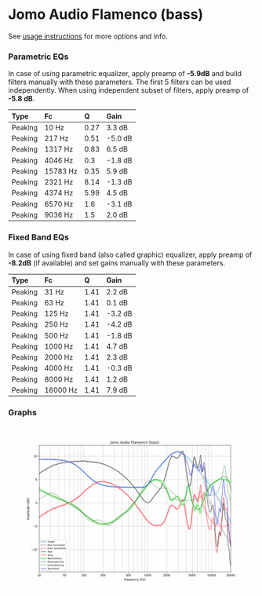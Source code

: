 # Jomo Audio Flamenco (bass)
See [usage instructions](https://github.com/jaakkopasanen/AutoEq#usage) for more options and info.

### Parametric EQs
In case of using parametric equalizer, apply preamp of **-5.9dB** and build filters manually
with these parameters. The first 5 filters can be used independently.
When using independent subset of filters, apply preamp of **-5.8 dB**.

| Type    | Fc       |    Q | Gain    |
|:--------|:---------|:-----|:--------|
| Peaking | 10 Hz    | 0.27 | 3.3 dB  |
| Peaking | 217 Hz   | 0.51 | -5.0 dB |
| Peaking | 1317 Hz  | 0.83 | 6.5 dB  |
| Peaking | 4046 Hz  | 0.3  | -1.8 dB |
| Peaking | 15783 Hz | 0.35 | 5.9 dB  |
| Peaking | 2321 Hz  | 8.14 | -1.3 dB |
| Peaking | 4374 Hz  | 5.99 | 4.5 dB  |
| Peaking | 6570 Hz  | 1.6  | -3.1 dB |
| Peaking | 9036 Hz  | 1.5  | 2.0 dB  |

### Fixed Band EQs
In case of using fixed band (also called graphic) equalizer, apply preamp of **-8.2dB**
(if available) and set gains manually with these parameters.

| Type    | Fc       |    Q | Gain    |
|:--------|:---------|:-----|:--------|
| Peaking | 31 Hz    | 1.41 | 2.2 dB  |
| Peaking | 63 Hz    | 1.41 | 0.1 dB  |
| Peaking | 125 Hz   | 1.41 | -3.2 dB |
| Peaking | 250 Hz   | 1.41 | -4.2 dB |
| Peaking | 500 Hz   | 1.41 | -1.8 dB |
| Peaking | 1000 Hz  | 1.41 | 4.7 dB  |
| Peaking | 2000 Hz  | 1.41 | 2.3 dB  |
| Peaking | 4000 Hz  | 1.41 | -0.3 dB |
| Peaking | 8000 Hz  | 1.41 | 1.2 dB  |
| Peaking | 16000 Hz | 1.41 | 7.9 dB  |

### Graphs
![](./Jomo%20Audio%20Flamenco%20(bass).png)